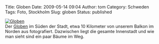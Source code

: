Title: Globen
Date: 2009-05-14 09:04
Author: tom
Category: Schweden
Tags: Foto, Stockholm
Slug: globen
Status: published

[![Globen](/pic/globenbalkong_s.jpg "Globen")](/pic/globenbalkong_l.jpg)  
Der [Globen](http://de.wikipedia.org/wiki/Globen) im Süden der Stadt,
etwa 10 Kilometer von unserem Balkon im Norden aus fotografiert.
Dazwischen liegt die gesamte Innenstadt und wie man sieht sind ein paar
Bäume im Weg.

